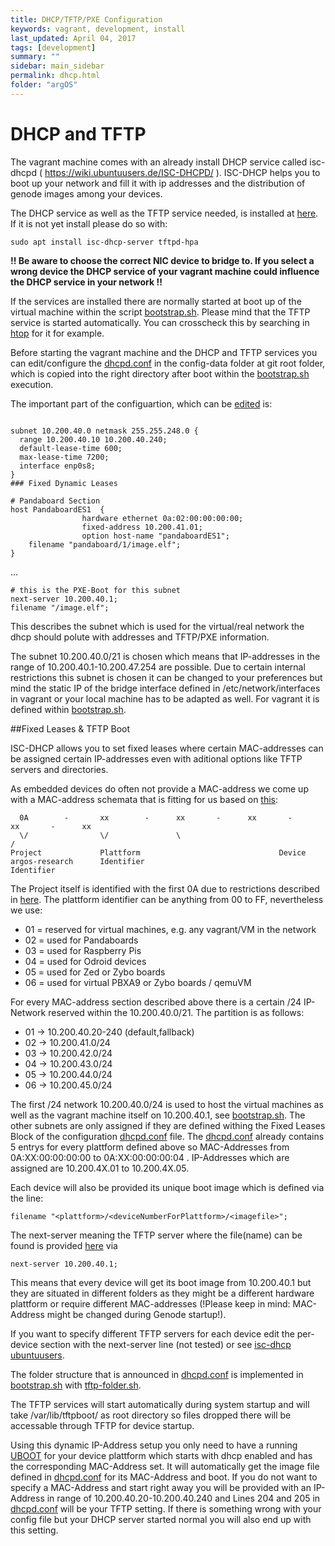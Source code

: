 ```yaml
---
title: DHCP/TFTP/PXE Configuration
keywords: vagrant, development, install
last_updated: April 04, 2017
tags: [development]
summary: ""
sidebar: main_sidebar
permalink: dhcp.html
folder: "argOS"
---
```



# DHCP and TFTP

The vagrant machine comes with an already install DHCP service called isc-dhcpd ( https://wiki.ubuntuusers.de/ISC-DHCPD/ ).
ISC-DHCP helps you to boot up your network and fill it with ip addresses and the distribution of genode images among your devices.

The DHCP service as well as the TFTP service needed, is installed at [here](install.html#operating-system-on-local-machine).
If it is not yet install please do so with:
```
sudo apt install isc-dhcp-server tftpd-hpa
```

**!! Be aware to choose the correct NIC device to bridge to. If you select a wrong device the DHCP service of your vagrant machine could influence the DHCP service in your network !!**





If the services are installed there are normally started at boot up of the virtual machine within the script [bootstrap.sh](https://github.com/argos-research/operating-system/blob/d700f0251ab2f1102272c821bb0d67f56ecd09ed/bootstrap.sh).
Please mind that the TFTP service is started automatically. You can crosscheck this by searching in [htop](http://hisham.hm/htop/) for it for example.

Before starting the vagrant machine and the DHCP and TFTP services you can edit/configure the [dhcpd.conf](https://github.com/argos-research/operating-system/blob/d700f0251ab2f1102272c821bb0d67f56ecd09ed/config-data/dhcpd.conf) in the config-data folder at git root folder, which is copied into the right directory after boot within the [bootstrap.sh](https://github.com/argos-research/operating-system/blob/d700f0251ab2f1102272c821bb0d67f56ecd09ed/bootstrap.sh) execution.

The important part of the configuartion, which can be [edited](https://github.com/argos-research/operating-system/blob/d700f0251ab2f1102272c821bb0d67f56ecd09ed/config-data/dhcpd.conf#L32-L206) is:

```

subnet 10.200.40.0 netmask 255.255.248.0 {
  range 10.200.40.10 10.200.40.240;
  default-lease-time 600;
  max-lease-time 7200;
  interface enp0s8;
}
### Fixed Dynamic Leases

# Pandaboard Section
host PandaboardES1  {
                hardware ethernet 0a:02:00:00:00:00;
                fixed-address 10.200.41.01;
                option host-name "pandaboardES1";
    filename "pandaboard/1/image.elf";
}
```
...
```
# this is the PXE-Boot for this subnet
next-server 10.200.40.1;
filename "/image.elf";
```


This describes the subnet which is used for the virtual/real network the dhcp should polute with addresses and TFTP/PXE information.

The subnet 10.200.40.0/21 is chosen which means that IP-addresses in the range of 10.200.40.1-10.200.47.254 are possible.
Due to certain internal restrictions this subnet is chosen it can be changed to your preferences but mind the static IP of the bridge interface defined in /etc/network/interfaces in vagrant or your local machine has to be adapted as well. For vagrant it is defined within [bootstrap.sh](https://github.com/argos-research/operating-system/blob/d700f0251ab2f1102272c821bb0d67f56ecd09ed/bootstrap.sh#L15).

##Fixed Leases & TFTP Boot

ISC-DHCP allows you to set fixed leases where certain MAC-addresses can be assigned certain IP-addresses even with aditional options like TFTP servers and directories.

As embedded devices do often not provide a MAC-address we come up with a MAC-address schemata that is fitting for us based on [this](https://serverfault.com/questions/40712/what-range-of-mac-addresses-can-i-safely-use-for-my-virtual-machines):

```
  0A        -       xx        -      xx       -      xx       -      xx       -      xx
  \/                \/               \                                                 /
Project             Plattform                               Device
argos-research      Identifier                               Identifier

```
The Project itself is identified with the first 0A due to restrictions described in [here](https://serverfault.com/questions/40712/what-range-of-mac-addresses-can-i-safely-use-for-my-virtual-machines). 
The plattform identifier can be anything from 00 to FF, nevertheless we use:
-  01 = reserved for virtual machines, e.g. any vagrant/VM in the network
-  02 = used for Pandaboards
-  03 = used for Raspberry Pis
-  04 = used for Odroid devices
-  05 = used for Zed or Zybo boards
-  06 = used for virtual PBXA9 or Zybo boards / qemuVM

For every MAC-address section described above there is a certain /24 IP-Network reserved within the 10.200.40.0/21.
The partition is as follows:
-  01 -> 10.200.40.20-240 (default,fallback)
-  02 -> 10.200.41.0/24
-  03 -> 10.200.42.0/24
-  04 -> 10.200.43.0/24
-  05 -> 10.200.44.0/24
-  06 -> 10.200.45.0/24

The first /24 network 10.200.40.0/24 is used to host the virtual machines as well as the vagrant machine itself on 10.200.40.1, see [bootstrap.sh](https://github.com/argos-research/operating-system/blob/d700f0251ab2f1102272c821bb0d67f56ecd09ed/bootstrap.sh#L15).
The other subnets are only assigned if they are defined withing the Fixed Leases Block of the configuration [dhcpd.conf](https://github.com/argos-research/operating-system/blob/d700f0251ab2f1102272c821bb0d67f56ecd09ed/config-data/dhcpd.conf) file.
The [dhcpd.conf](https://github.com/argos-research/operating-system/blob/d700f0251ab2f1102272c821bb0d67f56ecd09ed/config-data/dhcpd.conf) already contains 5 entrys for every plattform defined above so MAC-Addresses from 0A:XX:00:00:00:00 to 0A:XX:00:00:00:04 . IP-Addresses which are assigned are 10.200.4X.01 to 10.200.4X.05.

Each device will also be provided its unique boot image which is defined via the line:

``` filename "<plattform>/<deviceNumberForPlattform>/<imagefile>"; ```

The next-server meaning the TFTP server where the file(name) can be found is provided [here](https://github.com/argos-research/operating-system/blob/d700f0251ab2f1102272c821bb0d67f56ecd09ed/config-data/dhcpd.conf#L204) via

``` next-server 10.200.40.1; ```


This means that every device will get its boot image from 10.200.40.1 but they are situated in different folders as they might be a different hardware plattform or require different MAC-addresses (!Please keep in mind: MAC-Address might be changed during Genode startup!).

If you want to specify different TFTP servers for each device edit the per-device section with the next-server line (not tested) or see [isc-dhcp ubuntuusers](https://wiki.ubuntuusers.de/ISC-DHCPD/).


The folder structure that is announced in [dhcpd.conf](https://github.com/argos-research/operating-system/blob/d700f0251ab2f1102272c821bb0d67f56ecd09ed/config-data/dhcpd.conf)  is implemented in [bootstrap.sh](https://github.com/argos-research/operating-system/blob/d700f0251ab2f1102272c821bb0d67f56ecd09ed/bootstrap.sh#L19) with [tftp-folder.sh](https://github.com/argos-research/operating-system/blob/d700f0251ab2f1102272c821bb0d67f56ecd09ed/config-data/tftp-folder.sh).

The TFTP services will start automatically during system startup and will take /var/lib/tftpboot/ as root directory so files dropped there will be accessable through TFTP for device startup. 

Using this dynamic IP-Address setup you only need to have a running [UBOOT](platforms.html) for your device plattform which starts with dhcp enabled and has the corresponding MAC-Address set. It will automatically get the image file defined in [dhcpd.conf](https://github.com/argos-research/operating-system/blob/d700f0251ab2f1102272c821bb0d67f56ecd09ed/config-data/dhcpd.conf) for its MAC-Address and boot.
If you do not want to specify a MAC-Address and start right away you will be provided with an IP-Address in range of 10.200.40.20-10.200.40.240 and Lines 204 and 205 in [dhcpd.conf](https://github.com/argos-research/operating-system/blob/d700f0251ab2f1102272c821bb0d67f56ecd09ed/config-data/dhcpd.conf) will be your TFTP setting.
If there is something wrong with your config file but your DHCP server started normal you will also end up with this setting.








